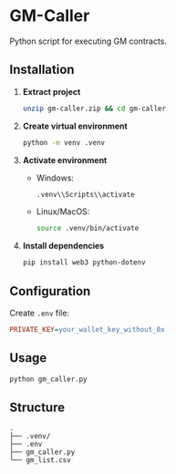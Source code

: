 # GM-Caller
Python script for executing GM contracts.

## Installation

1. **Extract project**
   ```bash
   unzip gm-caller.zip && cd gm-caller
   ```

2. **Create virtual environment**
   ```bash
   python -m venv .venv
   ```

3. **Activate environment**
   - Windows:
     ```bash
     .venv\\Scripts\\activate
     ```
   - Linux/MacOS:
     ```bash
     source .venv/bin/activate
     ```

4. **Install dependencies**
   ```bash
   pip install web3 python-dotenv
   ```

## Configuration

Create `.env` file:
```ini
PRIVATE_KEY=your_wallet_key_without_0x
```

## Usage
```bash
python gm_caller.py
```

## Structure
```
.
├── .venv/
├── .env
├── gm_caller.py
└── gm_list.csv
```
